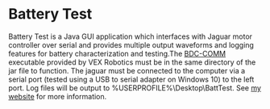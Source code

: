 # Battery Test
Battery Test is a Java GUI application which interfaces with Jaguar motor controller over serial and provides multiple output waveforms and logging features for battery characterization and testing.The [BDC-COMM](http://content.vexrobotics.com/downloads/217-3367-VEXpro_Jaguar_BDC-COMM-107.zip) executable provided by VEX Robotics must be in the same directory of the jar file to function. The jaguar must be connected to the computer via a serial port (tested using a USB to serial adapter on Windows 10) to the left port. Log files will be output to %USERPROFILE%\Desktop\BattTest\. See [my website](http://dev.17acr.com/battery-test) for more information.
